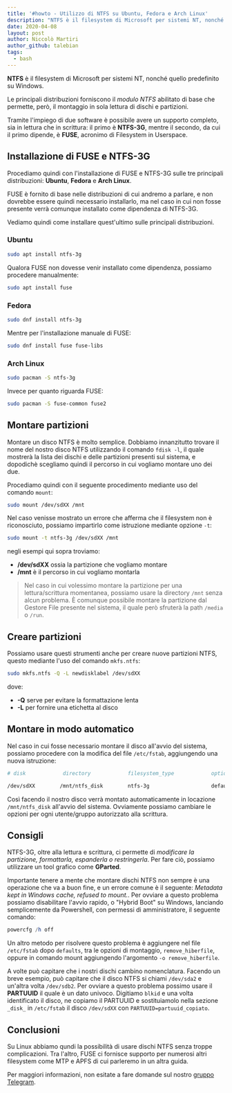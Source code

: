 ```yaml
---
title: '#howto - Utilizzo di NTFS su Ubuntu, Fedora e Arch Linux'
description: "NTFS è il filesystem di Microsoft per sistemi NT, nonché quello predefinito su Windows."
date: 2020-04-08
layout: post
author: Niccolò Martiri
author_github: talebian
tags:
  - bash
---
```

**NTFS** è il filesystem di Microsoft per sistemi NT, nonché quello predefinito su Windows.

Le principali distribuzioni forniscono il *modulo NTFS* abilitato di base che permette, però, il montaggio in sola lettura di dischi e partizioni.

Tramite l'impiego di due software è possibile avere un supporto completo, sia in lettura che in scrittura: il primo è **NTFS-3G**, mentre il secondo, da cui il primo dipende, è **FUSE**, acronimo di Filesystem in Userspace.

## Installazione di FUSE e NTFS-3G

Procediamo quindi con l'installazione di FUSE e NTFS-3G sulle tre principali distribuzioni: **Ubuntu**, **Fedora** e **Arch Linux**. 

FUSE è fornito di base nelle distribuzioni di cui andremo a parlare, e non dovrebbe essere quindi necessario installarlo, ma nel caso in cui non fosse presente verrà comunque installato come dipendenza di NTFS-3G.

Vediamo quindi come installare quest'ultimo sulle principali distribuzioni.

### Ubuntu

```bash
sudo apt install ntfs-3g
```

Qualora FUSE non dovesse venir installato come dipendenza, possiamo procedere manualmente:

```bash
sudo apt install fuse
```

### Fedora

```bash
sudo dnf install ntfs-3g
```

Mentre per l'installazione manuale di FUSE:

```bash
sudo dnf install fuse fuse-libs
```

### Arch Linux

```bash
sudo pacman -S ntfs-3g
```

Invece per quanto riguarda FUSE:

```bash
sudo pacman -S fuse-common fuse2
```

## Montare partizioni

Montare un disco NTFS è molto semplice. Dobbiamo innanzitutto trovare il nome del nostro disco NTFS utilizzando il comando `fdisk -l`, il quale mostrerà la lista dei dischi e delle partizioni presenti sul sistema, e dopodichè scegliamo quindi il percorso in cui vogliamo montare uno dei due.

Procediamo quindi con il seguente procedimento mediante uso del comando `mount`:

```bash
sudo mount /dev/sdXX /mnt
```

Nel caso venisse mostrato un errore che afferma che il filesystem non è riconosciuto, possiamo impartirlo come istruzione mediante opzione `-t`:

```bash
sudo mount -t ntfs-3g /dev/sdXX /mnt
```

negli esempi qui sopra troviamo:
* **/dev/sdXX** ossia la partizione che vogliamo montare
* **/mnt** è il percorso in cui vogliamo montarla

> Nel caso in cui volessimo montare la partizione per una lettura/scrittura momentanea, possiamo usare la directory `/mnt` senza alcun problema. È comunque possibile montare la partizione dal Gestore File presente nel sistema, il quale però sfruterà la path `/media` o `/run`.

## Creare partizioni

Possiamo usare questi strumenti anche per creare nuove partizioni NTFS, questo mediante l'uso del comando `mkfs.ntfs`:


```bash
sudo mkfs.ntfs -Q -L newdisklabel /dev/sdXX
```

dove:
* **-Q** serve per evitare la formattazione lenta
* **-L** per fornire una etichetta al disco

## Montare in modo automatico

Nel caso in cui fosse necessario montare il disco all'avvio del sistema, possiamo procedere con la modifica del file `/etc/fstab`, aggiungendo una nuova istruzione:

```bash
# disk            directory            filesystem_type            options        dump    pass

/dev/sdXX        /mnt/ntfs_disk        ntfs-3g                    defaults    0        0
```

Così facendo il nostro disco verrà montato automaticamente in locazione `/mnt/ntfs_disk` all'avvio del sistema. Ovviamente possiamo cambiare le opzioni per ogni utente/gruppo autorizzato alla scrittura.

## Consigli

NTFS-3G, oltre alla lettura e scrittura, ci permette di *modificare la partizione, formattarla, espanderla o restringerla*. Per fare ciò, possiamo utilizzare un tool grafico come **GParted**.

Importante tenere a mente che montare dischi NTFS non sempre è una operazione che va a buon fine, e un errore comune è il seguente: *Metadata kept in Windows cache, refused to mount.*.
Per ovviare a questo problema possiamo disabilitare l'avvio rapido, o "Hybrid Boot" su Windows, lanciando semplicemente da Powershell, con permessi di amministratore, il seguente comando:

```powershell
powercfg /h off
```

Un altro metodo per risolvere questo problema è aggiungere nel file `/etc/fstab` dopo `defaults`, tra le opzioni di montaggio, `remove_hiberfile`, oppure in comando mount aggiungendo l'argomento `-o remove_hiberfile`.

A volte può capitare che i nostri dischi cambino nomenclatura. Facendo un breve esempio, può capitare che il disco NTFS si chiami `/dev/sda2` e un'altra volta `/dev/sdb2`. Per ovviare a questo problema possimo usare il **PARTUUID** il quale è un dato univoco. Digitiamo `blkid` e una volta identificato il disco, ne copiamo il PARTUUID e sostituiamolo nella sezione `_disk_` in `/etc/fstab` il disco `/dev/sdXX` con `PARTUUID=partuuid_copiato`.

## Conclusioni

Su Linux abbiamo qundi la possibilità di usare dischi NTFS senza troppe complicazioni. Tra l'altro, FUSE ci fornisce supporto per numerosi altri filesystem come MTP e APFS di cui parleremo in un altra guida.

Per maggiori informazioni, non esitate a fare domande sul nostro [gruppo Telegram](https://t.me/linuxpeople).